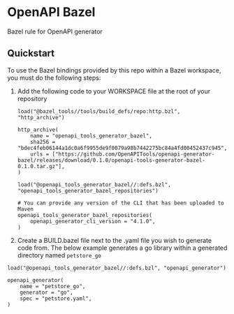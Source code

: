 # OpenAPI Bazel

Bazel rule for OpenAPI generator

## Quickstart

To use the Bazel bindings provided by this repo within a Bazel workspace,
you must do the following steps:

1. Add the following code to your WORKSPACE file at the root of your repository

   ```
   load("@bazel_tools//tools/build_defs/repo:http.bzl", "http_archive")

   http_archive(
       name = "openapi_tools_generator_bazel",
       sha256 = "bdec4feb06144a1dc0a6f9955de9f0079a98b7442275bc84a4fd00452437c945",
       urls = ["https://github.com/OpenAPITools/openapi-generator-bazel/releases/download/0.1.0/openapi-tools-generator-bazel-0.1.0.tar.gz"],
   )

   load("@openapi_tools_generator_bazel//:defs.bzl", "openapi_tools_generator_bazel_repositories")

   # You can provide any version of the CLI that has been uploaded to Maven
   openapi_tools_generator_bazel_repositories(
       openapi_generator_cli_version = "4.1.0",
   )
   ```

2. Create a BUILD.bazel file next to the .yaml file you wish to generate code from.
   The below example generates a go library within a generated directory named `petstore_go`

```
load("@openapi_tools_generator_bazel//:defs.bzl", "openapi_generator")

openapi_generator(
    name = "petstore_go",
    generator = "go",
    spec = "petstore.yaml",
)
```
